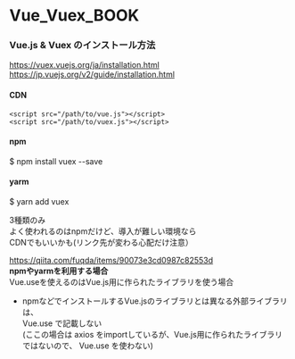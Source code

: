 # Vue_Vuex_BOOK

### Vue.js & Vuex のインストール方法  
https://vuex.vuejs.org/ja/installation.html  
https://jp.vuejs.org/v2/guide/installation.html  

  
#### CDN  
```
<script src="/path/to/vue.js"></script>
<script src="/path/to/vuex.js"></script>
```

#### npm  
$ npm install vuex --save  

#### yarm
$ yarn add vuex


3種類のみ  
よく使われるのはnpmだけど、導入が難しい環境なら  
CDNでもいいかも(リンク先が変わる心配だけ注意）  

https://qiita.com/fuqda/items/90073e3cd0987c82553d  
**npmやyarmを利用する場合**  
Vue.useを使えるのはVue.js用に作られたライブラリを使う場合  
* npmなどでインストールするVue.jsのライブラリとは異なる外部ライブラリは、  
Vue.use で記載しない  
(ここの場合は axios をimportしているが、Vue.js用に作られたライブラリではないので、 Vue.use を使わない)  
